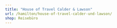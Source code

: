 ```yaml
---
title: "House of Travel Calder & Lawson"
url: /hamilton/house-of-travel-calder-und-lawson/
shop: Reisebüro
---
```

